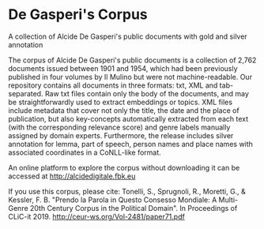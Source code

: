 # De Gasperi's Corpus
A collection of Alcide De Gasperi's public documents with gold and silver annotation

The corpus of Alcide De Gasperi's public documents is a collection of 2,762 documents issued between 1901 and 1954, which had been previously published in four volumes by Il Mulino but were not machine-readable. Our repository contains all documents in three formats: txt, XML and tab-separated. Raw txt files contain only the body of the documents, and may be straightforwardly used to extract embeddings or topics. XML files include metadata that cover not only the title, the date and the place of publication, but also key-concepts automatically extracted from each text (with the corresponding relevance score) and genre labels manually assigned by domain experts. Furthermore, the release includes silver annotation for lemma, part of speech, person names and place names with associated coordinates in a CoNLL-like format.

An online platform to explore the corpus without downloading it can be accessed at http://alcidedigitale.fbk.eu

If you use this corpus, please cite:
Tonelli, S., Sprugnoli, R., Moretti, G., & Kessler, F. B. "Prendo la Parola in Questo Consesso Mondiale: A Multi-Genre 20th Century Corpus in the Political Domain". In Proceedings of CLiC-it 2019. http://ceur-ws.org/Vol-2481/paper71.pdf

